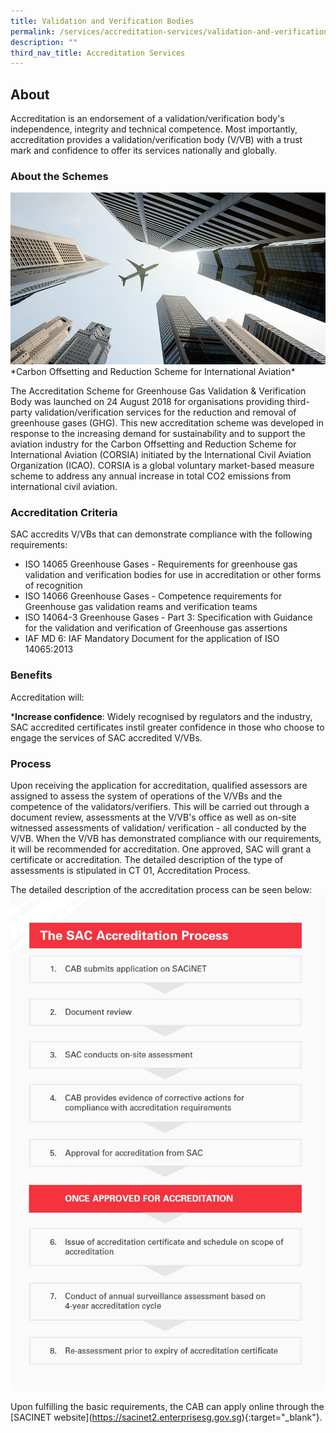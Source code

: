 ```yaml
---
title: Validation and Verification Bodies
permalink: /services/accreditation-services/validation-and-verification-bodies/
description: ""
third_nav_title: Accreditation Services
---
```

## About

Accreditation is an endorsement of a validation/verification body's independence, integrity and technical competence. Most importantly, accreditation provides a validation/verification body (V/VB) with a trust mark and confidence to offer its services nationally and globally.

### About the Schemes
![Carbon Offsetting and Reduction Scheme for International Aviation](/images/services/validation-and-verification-accreditation.jpg)
*Carbon Offsetting and Reduction Scheme for International Aviation\*
<!-- COMMENT: the italic sentence directly below the Markdown image will be displayed as an image caption -->

The Accreditation Scheme for Greenhouse Gas Validation &amp; Verification Body was launched on 24 August 2018 for organisations providing third-party validation/verification services for the reduction and removal of greenhouse gases (GHG). This new accreditation scheme was developed in response to the increasing demand for sustainability and to support the aviation industry for the Carbon Offsetting and Reduction Scheme for International Aviation (CORSIA) initiated by the International Civil Aviation Organization (ICAO). CORSIA is a global voluntary market-based measure scheme to address any annual increase in total CO2 emissions from international civil aviation.

### Accreditation Criteria

SAC accredits V/VBs that can demonstrate compliance with the following requirements: 

* ISO 14065 Greenhouse Gases - Requirements for greenhouse gas validation and verification bodies for use in accreditation or other forms of recognition  
* ISO 14066 Greenhouse Gases - Competence requirements for Greenhouse gas validation reams and verification teams  
* ISO 14064-3 Greenhouse Gases - Part 3: Specification with Guidance for the validation and verification of Greenhouse gas assertions  
* IAF MD 6: IAF Mandatory Document for the application of ISO 14065:2013 

### Benefits

Accreditation will:

***Increase confidence**: Widely recognised by regulators and the industry, SAC accredited certificates instil greater confidence in those who choose to engage the services of SAC accredited V/VBs.
 
### Process
Upon receiving the application for accreditation, qualified assessors are assigned to assess the system of operations of the V/VBs and the competence of the validators/verifiers. This will be carried out through a document review, assessments at the V/VB's office as well as on-site witnessed assessments of validation/ verification - all conducted by the V/VB. When the V/VB has demonstrated compliance with our requirements, it will be recommended for accreditation. One approved, SAC will grant a certificate or accreditation. The detailed description of the type of assessments is stipulated in CT 01, Accreditation Process.
 
The detailed description of the accreditation process can be seen below:  
![Accreditation Process](/images/services/sac-accreditation-process-flowchart.jpg) 


Upon fulfilling the basic requirements, the CAB can apply online through the \[SACINET website\](https://sacinet2.enterprisesg.gov.sg){:target="_blank"}.